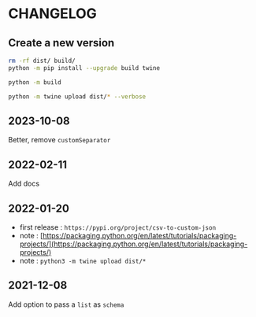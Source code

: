 # CHANGELOG

## Create a new version

```sh
rm -rf dist/ build/
python -m pip install --upgrade build twine

python -m build

python -m twine upload dist/* --verbose
```

## 2023-10-08

Better, remove `customSeparator`

## 2022-02-11

Add docs

## 2022-01-20

- first release : `https://pypi.org/project/csv-to-custom-json`
- note : [https://packaging.python.org/en/latest/tutorials/packaging-projects/](https://packaging.python.org/en/latest/tutorials/packaging-projects/)
- note : `python3 -m twine upload dist/*`

## 2021-12-08

Add option to pass a `list` as `schema`
